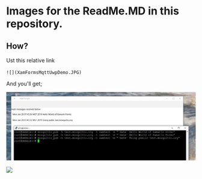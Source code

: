 # Images for the ReadMe.MD in this repository.

## How?

Ust this relative link

`![](XamFormsMqttUwpDemo.JPG)`

And you'll get;

![](XamFormsMqttUwpDemo.JPG)

![](XamFormsMqttUwpDemoSettings.JPG)

